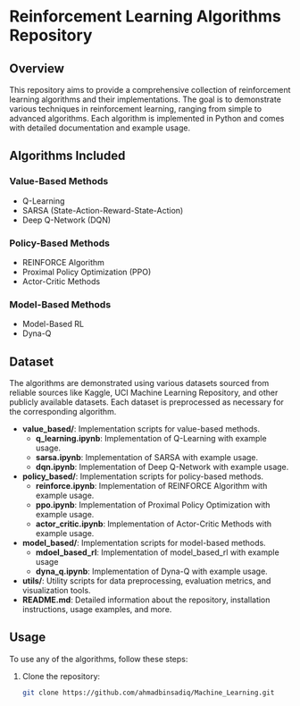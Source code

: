 # Reinforcement Learning Algorithms Repository

## Overview
This repository aims to provide a comprehensive collection of reinforcement learning algorithms and their implementations. The goal is to demonstrate various techniques in reinforcement learning, ranging from simple to advanced algorithms. Each algorithm is implemented in Python and comes with detailed documentation and example usage.

## Algorithms Included

### Value-Based Methods
- Q-Learning
- SARSA (State-Action-Reward-State-Action)
- Deep Q-Network (DQN)

### Policy-Based Methods
- REINFORCE Algorithm
- Proximal Policy Optimization (PPO)
- Actor-Critic Methods

### Model-Based Methods
- Model-Based RL
- Dyna-Q

## Dataset
The algorithms are demonstrated using various datasets sourced from reliable sources like Kaggle, UCI Machine Learning Repository, and other publicly available datasets. Each dataset is preprocessed as necessary for the corresponding algorithm.

- **value_based/**: Implementation scripts for value-based methods.
  - **q_learning.ipynb**: Implementation of Q-Learning with example usage.
  - **sarsa.ipynb**: Implementation of SARSA with example usage.
  - **dqn.ipynb**: Implementation of Deep Q-Network with example usage.
- **policy_based/**: Implementation scripts for policy-based methods.
  - **reinforce.ipynb**: Implementation of REINFORCE Algorithm with example usage.
  - **ppo.ipynb**: Implementation of Proximal Policy Optimization with example usage.
  - **actor_critic.ipynb**: Implementation of Actor-Critic Methods with example usage.
- **model_based/**: Implementation scripts for model-based methods.
  - **mdoel_based_rl**: Implementation of model_based_rl with example usage
  - **dyna_q.ipynb**: Implementation of Dyna-Q with example usage.
- **utils/**: Utility scripts for data preprocessing, evaluation metrics, and visualization tools.
- **README.md**: Detailed information about the repository, installation instructions, usage examples, and more.

## Usage
To use any of the algorithms, follow these steps:

1. Clone the repository:
   ```sh
   git clone https://github.com/ahmadbinsadiq/Machine_Learning.git
